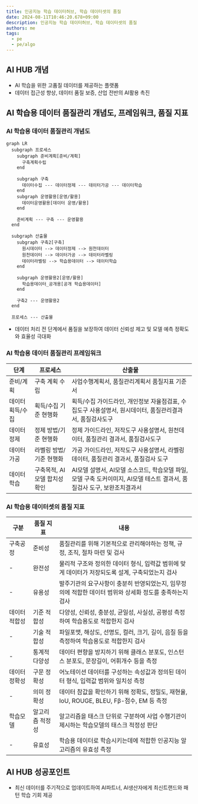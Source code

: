 ```yaml
---
title: 인공지능 학습 데이터허브, 학습 데이터셋의 품질
date: 2024-08-11T10:46:20.678+09:00
description: 인공지능 학습 데이터허브, 학습 데이터셋의 품질
authors: me
tags:
  - pe
  - pe/algo
---
```


## AI HUB 개념

- AI 학습을 위한 고품질 데이터를 제공하는 플랫폼
- 데이터 접근성 향상, 데이터 품질 보증, 산업 전반의 AI활용 촉진

## AI 학습용 데이터 품질관리 개념도, 프레임워크, 품질 지표

### AI 학습용 데이터 품질관리 개념도

```mermaid
graph LR
  subgraph 프로세스
    subgraph 준비계획[준비/계획]
      구축계획수립
    end

    subgraph 구축
      데이터수집 --- 데이터정제 --- 데이터가공 --- 데이터학습
    end
    subgraph 운영활용[운영/활용]
      데이터운영활용[데이터 운영/활용]
    end

    준비계획 --- 구축 --- 운영활용
  end

  subgraph 산출물
    subgraph 구축2[구축]
      원시데이터 --> 데이터정제 --> 원천데이터
      원천데이터 --> 데이터가공 --> 데이터라벨링
      데이터라벨링 --> 학습용데이터 --> 데이터학습
    end

    subgraph 운영활용2[운영/활용]
      학습용데이터_공개용[공개 학습용데이터]
    end

    구축2 --- 운영활용2
  end

  프로세스 --- 산출물
```

- 데이터 처리 전 단계에서 품질을 보장하여 데이터 신뢰성 제고 및 모델 예측 정확도와 효율성 극대화

### AI 학습용 데이터 품질관리 프레임워크

| 단계 | 프로세스 | 산출물 |
| --- | --- | --- |
| 준비/계획 | 구축 계획 수립 | 사업수행계획서, 품질관리계획서 품질지표 기준서 |
| 데이터획득/수집 | 획득/수집 기준 현행화 | 획득/수집 가이드라인, 개인정보 자율점검표, 수집도구 사용설명서, 원시데이터, 품질관리결과서, 품질검사도구 |
| 데이터정제 | 정제 방법/기준 현행화 | 정제 가이드라인, 저작도구 사용설명서, 원천데이터, 품질관리 결과서, 품질검사도구 |
| 데이터가공 | 라벨링 방법/기준 현행화 | 가공 가이드라인, 저작도구 사용설명서, 라벨링데이터, 품질관리 결과서, 품질검사 도구 |
| 데이터 학습 | 구축목적, AI모델 합치성 확인 | AI모델 설명서, AI모델 소스코드, 학습모델 파일, 모델 구축 도커이미지, AI모델 테스트 결과서, 품질검사 도구, 보완조치결과서 |

### AI 학습용 데이터셋의 품질 지표

| 구분 | 품질 지표 | 내용 |
| --- | --- | --- |
| 구축공정 | 준비성 | 품질관리를 위해 기본적으로 관리해야하는 정책, 규정, 조직, 절차 마련 및 검사 |
| - | 완전성 | 물리적 구조와 정의한 데이터 형식, 입력값 범위에 맞게 데이터가 저장되도록 설계, 구축되었는지 검사 |
| - | 유용성 | 발주기관의 요구사항이 충분히 반영되었는지, 임무정의에 적합한 데이터 범위와 상세화 정도를 충족하는지 검사 |
| 데이터 적합성 | 기준 적합성 | 다양성, 신뢰성, 충분성, 균일성, 사실성, 공평성 측정하여 학습용도로 적합한지 검사 |
| - | 기술 적합성 | 파일포맷, 해상도, 선명도, 컬러, 크기, 길이, 음질 등을 측정하여 학습용도로 적합한지 검사 |
| - | 통계적 다양성 | 데이터 편향을 방지하기 위해 클래스 분포도, 인스턴스 분포도, 문장길이, 어휘개수 등을 측정 |
| 데이터 정확성 | 구문 정확성 | 어노테이션 데이터를 구성하는 속성값과 정의된 데이터 형식, 입력값 범위와 일치성 측정 |
| - | 의미 정확성 | 데이터 참값을 확인하기 위해 정확도, 정밀도, 재현율, IoU, ROUGE, BLEU, Fβ-점수, EM 등 측정 |
| 학습모델 | 알고리즘 적정성 | 알고리즘을 태스크 단위로 구분하여 사업 수행기관이 제시하는 학습모델의 태스크 적정성 판단 |
| - | 유효성 | 학습용 데이터로 학습시키는데에 적합한 인공지능 알고리즘의 유효성 측정 |

## AI HUB 성공포인트

- 최신 데이터를 주기적으로 업데이트하여 AI파트너, AI생산자에게 최신트랜드와 패턴 학습 기회 제공
